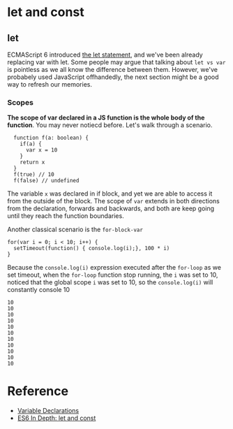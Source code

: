 # let and const

## let

ECMAScript 6 introduced [the let statement](https://developer.mozilla.org/en-US/docs/Web/JavaScript/Reference/Statements/let), and we've been already replacing var with let. Some people may argue that talking about `let vs var` is pointless as we all know the difference between them. However, we've probabely used JavaScript offhandedly, the next section might be a good way to refresh our memories.

### Scopes

**The scope of var declared in a JS function is the whole body of the function**. You may never notiecd before. Let's walk through a scenario.

```
  function f(a: boolean) {
    if(a) {
      var x = 10
    }
    return x
  }
  f(true) // 10
  f(false) // undefined 
```
The variable `x` was declared in if block, and yet we are able to access it from the outside of the block. The scope of `var` extends in both directions from the declaration, forwards and backwards, and both are keep going until they reach the function boundaries.

Another classical scenario is the `for-block-var`

```
for(var i = 0; i < 10; i++) {
  setTimeout(function() { console.log(i);}, 100 * i)
}
```

Because the `console.log(i)` expression executed after the `for-loop` as we set timeout, when the `for-loop` function stop running, the `i` was set to 10, noticed that the global scope `i` was set to 10, so the `console.log(i)` will constantly console 10

```
10
10
10
10
10
10
10
10
10
10
10
```

# Reference
- [Variable Declarations](https://www.typescriptlang.org/docs/handbook/variable-declarations.html)
- [ES6 In Depth: let and const](https://hacks.mozilla.org/2015/07/es6-in-depth-let-and-const/)